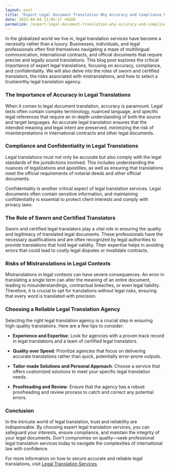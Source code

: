 ```yaml
---
layout: post
title: "Expert Legal Document Translation Why Accuracy and Compliance Matter"
date: 2025-04-04 13:05:17 +0200
permalink: /expert-legal-document-translation-why-accuracy-and-compliance-matter/
---
```



In the globalized world we live in, legal translation services have become a necessity rather than a luxury. Businesses, individuals, and legal professionals often find themselves navigating a maze of multilingual communication, international contracts, and official documents that require precise and legally sound translations. This blog post explores the critical importance of expert legal translations, focusing on accuracy, compliance, and confidentiality. We will also delve into the roles of sworn and certified translators, the risks associated with mistranslations, and how to select a trustworthy legal translation agency.

### The Importance of Accuracy in Legal Translations

When it comes to legal document translation, accuracy is paramount. Legal texts often contain complex terminology, nuanced language, and specific legal references that require an in-depth understanding of both the source and target languages. An accurate legal translation ensures that the intended meaning and legal intent are preserved, minimizing the risk of misinterpretations in international contracts and other legal documents.

### Compliance and Confidentiality in Legal Translations

Legal translations must not only be accurate but also comply with the legal standards of the jurisdictions involved. This includes understanding the nuances of legalizations and apostilles, as well as ensuring that translations meet the official requirements of notarial deeds and other official documents.

Confidentiality is another critical aspect of legal translation services. Legal documents often contain sensitive information, and maintaining confidentiality is essential to protect client interests and comply with privacy laws.

### The Role of Sworn and Certified Translators

Sworn and certified legal translators play a vital role in ensuring the quality and legitimacy of translated legal documents. These professionals have the necessary qualifications and are often recognized by legal authorities to provide translations that hold legal validity. Their expertise helps in avoiding errors that could lead to costly legal disputes or invalidate contracts.

### Risks of Mistranslations in Legal Contexts

Mistranslations in legal contexts can have severe consequences. An error in translating a single term can alter the meaning of an entire document, leading to misunderstandings, contractual breaches, or even legal liability. Therefore, it is crucial to opt for translations without legal risks, ensuring that every word is translated with precision.

### Choosing a Reliable Legal Translation Agency

Selecting the right legal translation agency is a crucial step in ensuring high-quality translations. Here are a few tips to consider:

- **Experience and Expertise**: Look for agencies with a proven track record in legal translations and a team of certified legal translators.
  
- **Quality over Speed**: Prioritize agencies that focus on delivering accurate translations rather than quick, potentially error-prone outputs.
  
- **Tailor-made Solutions and Personal Approach**: Choose a service that offers customized solutions to meet your specific legal translation needs.
  
- **Proofreading and Review**: Ensure that the agency has a robust proofreading and review process to catch and correct any potential errors.

### Conclusion

In the intricate world of legal translation, trust and reliability are indispensable. By choosing expert legal translation services, you can safeguard your interests, ensure compliance, and maintain the integrity of your legal documents. Don't compromise on quality—seek professional legal translation services today to navigate the complexities of international law with confidence.

For more information on how to secure accurate and reliable legal translations, visit [Legal Translation Services](https://www.legaltranslations.be/).